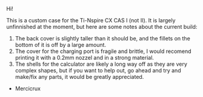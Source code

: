 Hi!

This is a custom case for the Ti-Nspire CX CAS I (not II). It is largely unfinnished at the moment, but here are some notes about the current build:
1. The back cover is slightly taller than it should be, and the fillets on the bottom of it is off by a large amount. 
2. The cover for the charging port is fragile and brittle, I would recomend printing it with a 0.2mm nozzel and in a strong material.
3. The shells for the calculator are likely a long way off as they are very complex shapes, but if you want to help out, go ahead and try and make/fix any parts, it would be greatly appreciated.

- Mercicrux
